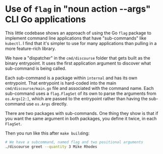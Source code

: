 # Use of `flag` in "noun action --args" CLI Go applications

This little codebase shows an approach of using the Go `flag` package to
implement command line applications that have "sub-commands" like `kubectl`.
I find that it's simpler to use for many applications than pulling in a more
feature-rich library.

We have a "dispatcher" in the `cmd/discourse` folder that gets built as the binary
entrypoint. It uses the first application argument to discover what sub-command
is being called.

Each sub-command is a package within `internal` and has its own entrypoint. That
entrypoint is hard-coded into the main `cmd/discourse/main.go` file and associated
with the command name. Each sub-command uses a `flag.FlagSet` of its own to
parse the arguments from `os.Args[2:]`, which are passed to the entrypoint
rather than having the sub-command use `os.Args` directly.

There are two packages with sub-commands. One thing they show is that if you
want the same argument in both packages, you define it twice, in each `FlagSet`.

Then you run like this after `make build`ing:

```sh
# We have a subcommand, named flag and two positional arguments
./discourse greet --quantity 3 Mike Rhodes
```

